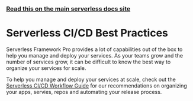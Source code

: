 <!--
title: Serverless Dashboard - CI/CD Best Practices
menuText: Best Practices
menuOrder: 8
layout: Doc
-->

<!-- DOCS-SITE-LINK:START automatically generated  -->

### [Read this on the main serverless docs site](https://www.serverless.com/framework/docs/dashboard/cicd/best-practices/)

<!-- DOCS-SITE-LINK:END -->

# Serverless CI/CD Best Practices

Serverless Framework Pro provides a lot of capabilities out of the box to help you manage and deploy
your services. As your teams grow and the number of services grow, it can be difficult to know
the best way to organize your services for scale.

To help you manage and deploy your services at scale, check out the
[Serverless CI/CD Workflow Guide](https://serverless.com/learn/guides/cicd/) for our recommendations
on organizing your apps, servies, repos and automating your release process.

